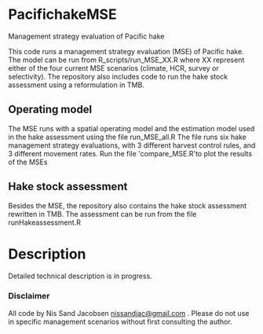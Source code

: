 # PacifichakeMSE
Management strategy evaluation of Pacific hake

This code runs a management strategy evaluation (MSE) of Pacific hake. The model can be run from R_scripts/run_MSE_XX.R where XX represent either of the four current MSE scenarios (climate, HCR, survey or selectivity). The repository also includes code to run the hake stock assessment using a reformulation in TMB.

## Operating model
The MSE runs with a spatial operating model and the estimation model used in the hake assessment using the file run_MSE_all.R
The file runs six hake management strategy evaluations, with 3 different harvest control rules, and 3 different movement rates. Run the file 'compare_MSE.R'to plot the results of the MSEs

## Hake stock assessment
Besides the MSE, the repository also contains the hake stock assessment rewritten in TMB. The assessment can be run from the file runHakeassessment.R

# Description
Detailed technical description is in progress. 

### Disclaimer
All code by Nis Sand Jacobsen nissandjac@gmail.com . Please do not use in specific management scenarios without first consulting the author.  
